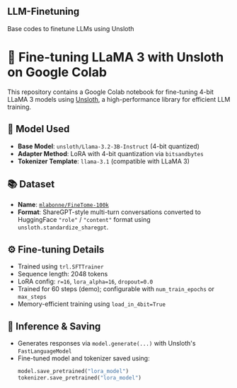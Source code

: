 ## LLM-Finetuning
Base codes to finetune LLMs using Unsloth

# 🦙 Fine-tuning LLaMA 3 with Unsloth on Google Colab

This repository contains a Google Colab notebook for fine-tuning 4-bit LLaMA 3 models using [Unsloth](https://github.com/unslothai/unsloth), a high-performance library for efficient LLM training.

## 📌 Model Used
- **Base Model**: `unsloth/Llama-3.2-3B-Instruct` (4-bit quantized)
- **Adapter Method**: LoRA with 4-bit quantization via `bitsandbytes`
- **Tokenizer Template**: `llama-3.1` (compatible with LLaMA 3)

## 📚 Dataset
- **Name**: [`mlabonne/FineTome-100k`](https://huggingface.co/datasets/mlabonne/FineTome-100k)
- **Format**: ShareGPT-style multi-turn conversations converted to HuggingFace `"role"` / `"content"` format using `unsloth.standardize_sharegpt`.

## ⚙️ Fine-tuning Details
- Trained using `trl.SFTTrainer`
- Sequence length: 2048 tokens
- LoRA config: `r=16`, `lora_alpha=16`, `dropout=0.0`
- Trained for 60 steps (demo); configurable with `num_train_epochs` or `max_steps`
- Memory-efficient training using `load_in_4bit=True`

## 🚀 Inference & Saving
- Generates responses via `model.generate(...)` with Unsloth's `FastLanguageModel`
- Fine-tuned model and tokenizer saved using:
  ```python
  model.save_pretrained("lora_model")
  tokenizer.save_pretrained("lora_model")
